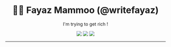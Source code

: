 <div align="center">

# 👨‍💻 **Fayaz Mammoo (@writefayaz)**

I'm trying to get rich !

[![](https://img.shields.io/badge/-Twitter-informational?style=for-the-badge&logo=twitter&logoColor=white&color=00aced)](https://twitter.com/twopinch)
[![](https://img.shields.io/badge/-Instagram-informational?style=for-the-badge&logo=instagram&logoColor=white&color=C13584)](https://instagram.com/fuzz__)
[![](https://img.shields.io/badge/-Linkedin-informational?style=for-the-badge&logo=linkedin&logoColor=white&color=2867B2)](https://www.linkedin.com/in/fuzzm/)

<hr>
<!--
**writefayaz/writefayaz** is a ✨ _special_ ✨ repository because its `README.md` (this file) appears on your GitHub profile.

Here are some ideas to get you started:

- 🔭 I’m currently working on ...
- 🌱 I’m currently learning ...
- 👯 I’m looking to collaborate on ...
- 🤔 I’m looking for help with ...
- 💬 Ask me about ...
- 📫 How to reach me: ...
- 😄 Pronouns: ...
- ⚡ Fun fact: ...
-->
